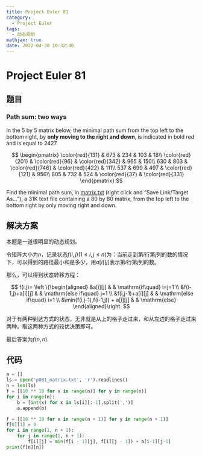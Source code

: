 ```yaml
---
title: Project Euler 81
category:
  - Project Euler
tags:
  - 动态规划
mathjax: true
date: 2022-04-30 10:32:40
---
```


<escape><!-- more --></escape>

# Project Euler 81

## 题目

### Path sum: two ways

In the $5$ by $5$ matrix below, the minimal path sum from the top left to the bottom right, by **only moving to the right and down**, is indicated in bold red and is equal to $2427$.

$$
\begin{pmatrix}
\color{red}{131} & 673 & 234 & 103 & 18\\
\color{red}{201} & \color{red}{96} & \color{red}{342} & 965 & 150\\
630 & 803 & \color{red}{746} & \color{red}{422} & 111\\
537 & 699 & 497 & \color{red}{121} & 956\\
805 & 732 & 524 & \color{red}{37} & \color{red}{331}
\end{pmatrix}
$$

Find the minimal path sum, in [matrix.txt](../resources/p081_matrix.txt) (right click and “Save Link/Target As…”), a 31K text file containing a $80$ by $80$ matrix, from the top left to the bottom right by only moving right and down.

## 解决方案

本题是一道很明显的动态规划。

令矩阵大小为$n$，记录状态$f(i,j)(1\leq i,j\leq n)$为：当前走到第$i$行第$j$列的数的情况下，可以得到的路径最小和是多少，用$a[i][j]$表示第$i$行第$j$列的数。

那么，可以得到状态转移方程：

$$
f(i,j)=
\left \{\begin{aligned}
  &a[i][j]  & & \mathrm{if\quad} i=j=1 \\
  &f(i-1,j)+a[i][j] & & \mathrm{else if\quad} j=1 \\
  &f(i,j-1)+a[i][j] & & \mathrm{else if\quad} i=1 \\
  &\min(f(i,j-1),f(i-1,j)) + a[i][j] & & \mathrm{else}
\end{aligned}\right.
$$

对于有两种到达方式的状态，无非就是从上的格子走过来，和从左边的格子走过来两种。取这两种方式的较优决策即可。

最后答案为$f(n,n)$.

## 代码

```py
a = []
ls = open('p081_matrix.txt', 'r').readlines()
n = len(ls)
f = [[10 ** 10 for x in range(n)] for y in range(n)]
for i in range(n):
    b = [int(x) for x in ls[i][:-1].split(',')]
    a.append(b)

f = [[10 ** 10 for x in range(n + 1)] for y in range(n + 1)]
f[0][1] = 0
for i in range(1, n + 1):
    for j in range(1, n + 1):
        f[i][j] = min(f[i - 1][j], f[i][j - 1]) + a[i-1][j-1]
print(f[n][n])

```

